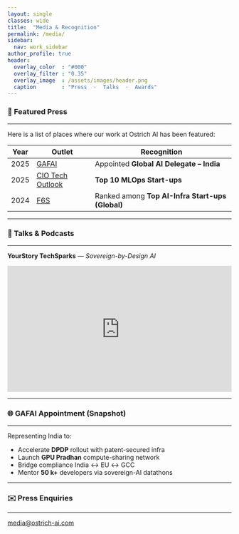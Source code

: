 ```yaml
---
layout: single
classes: wide
title:  "Media & Recognition"
permalink: /media/
sidebar:
  nav: work_sidebar
author_profile: true
header:
  overlay_color  : "#000"
  overlay_filter : "0.35"
  overlay_image  : /assets/images/header.png
  caption        : "Press  ·  Talks  ·  Awards"
---
```


### 📰 Featured Press
---

Here is a list of places where our work at Ostrich AI has been featured:

| Year | Outlet | Recognition |
|------|--------|-------------|
| 2025 | [GAFAI](https://www.linkedin.com/posts/global-alliance-for-artificial-intelligence_gafai-delegate-announcement-activity-7341498177356738566-WaLd) | Appointed **Global AI Delegate – India** |
| 2025 | [CIO Tech Outlook](https://www.ciotechoutlook.com/solutions/mlops-startups/vendor/2025/_ostrich_ai_) | **Top 10 MLOps Start-ups** |
| 2024 | [F6S](https://www.f6s.com/companies/ai-infrastructure/india/co) | Ranked among **Top AI-Infra Start-ups (Global)** |

---

### 🎤 Talks & Podcasts
---

**YourStory TechSparks** — *Sovereign-by-Design AI*

<div style="position:relative;padding-bottom:56.25%;height:0;overflow:hidden;max-width:100%">
  <iframe src="https://www.youtube.com/embed/tx1dtAeT4y8" 
          frameborder="0" allowfullscreen 
          style="position:absolute;top:0;left:0;width:100%;height:100%">
  </iframe>
</div>

---

### 🌐 GAFAI Appointment (Snapshot)
---

Representing India to:

- Accelerate **DPDP** rollout with patent-secured infra  
- Launch **GPU Pradhan** compute-sharing network  
- Bridge compliance India ↔ EU ↔ GCC  
- Mentor **50 k+** developers via sovereign-AI datathons  

---

### ✉️ Press Enquiries
---

media@ostrich-ai.com
